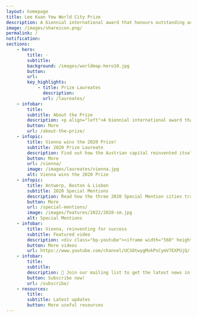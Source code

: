 ```yaml
---
layout: homepage
title: Lee Kuan Yew World City Prize
description: A biennial international award that honours outstanding achievements and contributions to the creation of liveable, vibrant and sustainable urban communities around the world
image: /images/shareicon.png/
permalink: /
notification: 
sections:
    - hero:
        title: ·
        subtitle: 
        background: /images/worldmap-hero10.jpg
        button: 
        url: 
        key_highlights:
            - title: Prize Laureates
              description: 
              url: /laureates/
    - infobar:    
        title: 
        subtitle: About the Prize
        description: <p align="left">A biennial international award that recognises outstanding cities in tackling urban challenges to bring about a holistic & sustained urban transformation.</p>
        button: More
        url: /about-the-prize/
    - infopic:    
        title: Vienna wins the 2020 Prize!
        subtitle: 2020 Prize Laureate
        description: Find out how the Austrian capital reinvented itself for success without losing its distinctive identity.
        button: More 
        url: /vienna/
        image: /images/laureates/vienna.jpg
        alt: Vienna wins the 2020 Prize
    - infopic:    
        title: Antwerp, Boston & Lisbon
        subtitle: 2020 Special Mentions
        description: Read how the three 2020 Special Mention cities transformed themselves using different strategies. 
        button: More 
        url: /special-mentions/
        image: /images/features/2022/2020-sm.jpg
        alt: Special Mentions
    - infobar:    
        title: Vienna, reinventing for success
        subtitle: Featured video
        description: <div class="bp-youtube"><iframe width="560" height="315" src="https://www.youtube.com/embed/t6RpNG7ZOZA" title="YouTube video player" frameborder="0" allow="accelerometer; autoplay; clipboard-write; encrypted-media; gyroscope; picture-in-picture" allowfullscreen></iframe></div>
        button: More videos
        url: https://www.youtube.com/channel/UCSOtwygMxkPsCymV7EXPUjQ/
    - infobar:    
        title: 
        subtitle: 
        description: 📨 Join our mailing list to get the latest news in your inbox!
        button: Subscribe now!  
        url: /subscribe/
    - resources:
        title: 
        subtitle: Latest updates
        button: More useful resources
---
```

